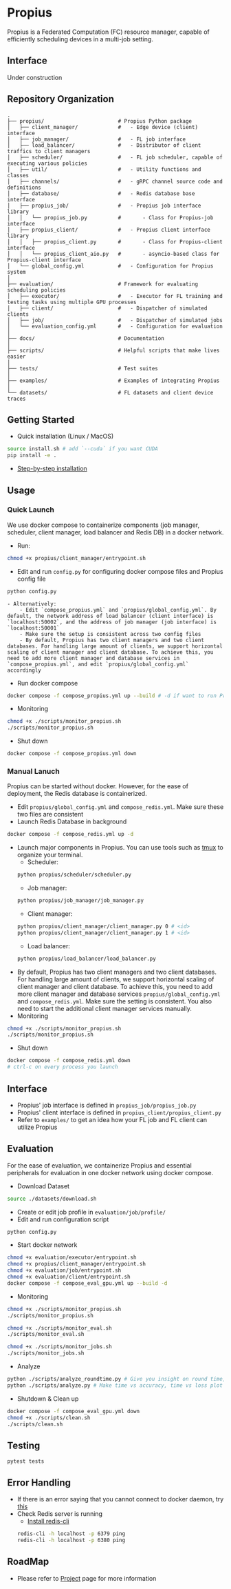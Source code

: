 # Propius
Propius is a Federated Computation (FC) resource manager, capable of efficiently scheduling devices in a multi-job setting.

## Interface
Under construction

## Repository Organization
```
.
├── propius/                        # Propius Python package
│   ├── client_manager/             #   - Edge device (client) interface
│   ├── job_manager/                #   - FL job interface
│   ├── load_balancer/              #   - Distributor of client traffics to client managers
│   ├── scheduler/                  #   - FL job scheduler, capable of executing various policies
│   ├── util/                       #   - Utility functions and classes
│   ├── channels/                   #   - gRPC channel source code and definitions
│   ├── database/                   #   - Redis database base interface
│   ├── propius_job/                #   - Propius job interface library
│   │   └── propius_job.py          #       - Class for Propius-job interface
│   ├── propius_client/             #   - Propius client interface library
│   │   ├── propius_client.py       #       - Class for Propius-client interface
│   │   └── propius_client_aio.py   #       - asyncio-based class for Propius-client interface
│   └── global_config.yml           #   - Configuration for Propius system
│
├── evaluation/                     # Framework for evaluating scheduling policies
│   ├── executor/                   #   - Executor for FL training and testing tasks using multiple GPU processes
│   ├── client/                     #   - Dispatcher of simulated clients
│   ├── job/                        #   - Dispatcher of simulated jobs
│   └── evaluation_config.yml       #   - Configuration for evaluation
│
├── docs/                           # Documentation
│
├── scripts/                        # Helpful scripts that make lives easier
│
├── tests/                          # Test suites
│ 
├── examples/                       # Examples of integrating Propius
│ 
└── datasets/                       # FL datasets and client device traces
```

## Getting Started
- Quick installation (Linux / MacOS)
```bash
source install.sh # add `--cuda` if you want CUDA
pip install -e .
```
- [Step-by-step installation](./docs/getting_started/getting_started.md)

## Usage
### Quick Launch
We use docker compose to containerize components (job manager, scheduler, client manager, load balancer and Redis DB) in a docker network.
- Run:
```bash
chmod +x propius/client_manager/entrypoint.sh
```
- Edit and run `config.py` for configuring docker compose files and Propius config file
```bash
python config.py
```
    - Alternatively:
        - Edit `compose_propius.yml` and `propius/global_config.yml`. By default, the network address of load balancer (client interface) is `localhost:50002`, and the address of job manager (job interface) is `localhost:50001`
        - Make sure the setup is consistent across two config files
        - By default, Propius has two client managers and two client databases. For handling large amount of clients, we support horizontal scaling of client manager and client database. To achieve this, you need to add more client manager and database services in `compose_propius.yml`, and edit `propius/global_config.yml` accordingly
- Run docker compose
```bash
docker compose -f compose_propius.yml up --build # -d if want to run Propius in background
```
- Monitoring
```bash
chmod +x ./scripts/monitor_propius.sh
./scripts/monitor_propius.sh
```
- Shut down
```bash
docker compose -f compose_propius.yml down
```
### Manual Lanuch
Propius can be started without docker. However, for the ease of deployment, the Redis database is containerized.
- Edit `propius/global_config.yml` and `compose_redis.yml`. Make sure these two files are consistent
- Launch Redis Database in background
```bash
docker compose -f compose_redis.yml up -d
```
- Launch major components in Propius. You can use tools such as [tmux](https://github.com/tmux/tmux/wiki) to organize your terminal.
    - Scheduler:
    ```bash
    python propius/scheduler/scheduler.py
    ```
    - Job manager:
    ```bash
    python propius/job_manager/job_manager.py
    ```
    - Client manager:
    ```bash
    python propius/client_manager/client_manager.py 0 # <id>
    python propius/client_manager/client_manager.py 1 # <id>
    ```
    - Load balancer:
    ```bash
    python propius/load_balancer/load_balancer.py
    ```
- By default, Propius has two client managers and two client databases. For handling large amount of clients, we support horizontal scaling of client manager and client database. To achieve this, you need to add more client manager and database services `propius/global_config.yml` and `compose_redis.yml`. Make sure the setting is consistent. You also need to start the additional client manager services manually.
- Monitoring
```bash
chmod +x ./scripts/monitor_propius.sh
./scripts/monitor_propius.sh
```
- Shut down
```bash
docker compose -f compose_redis.yml down
# ctrl-c on every process you launch 
```

## Interface
- Propius' job interface is defined in `propius_job/propius_job.py`
- Propius' client interface is defined in `propius_client/propius_client.py`
- Refer to `examples/` to get an idea how your FL job and FL client can utilize Propius

## Evaluation
For the ease of evaluation, we containerize Propius and essential peripherals for evaluation in one docker network using docker compose.
- Download Dataset
```bash
source ./datasets/download.sh
```
- Create or edit job profile in `evaluation/job/profile/`
- Edit and run configuration script
```bash
python config.py
```
- Start docker network
```bash
chmod +x evaluation/executor/entrypoint.sh
chmod +x propius/client_manager/entrypoint.sh
chmod +x evaluation/job/entrypoint.sh
chmod +x evaluation/client/entrypoint.sh
docker compose -f compose_eval_gpu.yml up --build -d
```
- Monitoring
```bash
chmod +x ./scripts/monitor_propius.sh
./scripts/monitor_propius.sh

chmod +x ./scripts/monitor_eval.sh
./scripts/monitor_eval.sh

chmod +x ./scripts/monitor_jobs.sh
./scripts/monitor_jobs.sh
```
- Analyze
```bash
python ./scripts/analyze_roundtime.py # Give you insight on round time, sched latency etc.
python ./scripts/analyze.py # Make time vs accuracy, time vs loss plot
```
- Shutdown & Clean up
```bash
docker compose -f compose_eval_gpu.yml down
chmod +x ./scripts/clean.sh
./scripts/clean.sh
```

## Testing
```
pytest tests
```
## Error Handling
- If there is an error saying that you cannot connect to docker daemon, try [this](https://stackoverflow.com/questions/48957195/how-to-fix-docker-got-permission-denied-issue)
- Check Redis server is running
    - [Install redis-cli](https://stackoverflow.com/questions/21795340/linux-install-redis-cli-only)
    ```bash
    redis-cli -h localhost -p 6379 ping
    redis-cli -h localhost -p 6380 ping
    ```

## RoadMap
- Please refer to [Project](https://github.com/users/EricDinging/projects/1) page for more information




